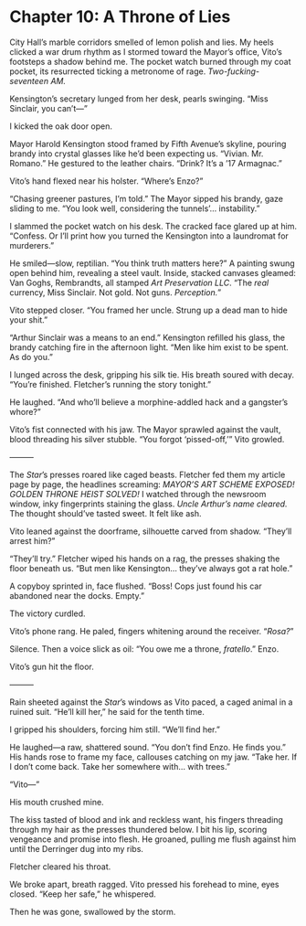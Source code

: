 # Chapter 10: A Throne of Lies  

City Hall’s marble corridors smelled of lemon polish and lies. My heels clicked a war drum rhythm as I stormed toward the Mayor’s office, Vito’s footsteps a shadow behind me. The pocket watch burned through my coat pocket, its resurrected ticking a metronome of rage. *Two-fucking-seventeen AM.*  

Kensington’s secretary lunged from her desk, pearls swinging. “Miss Sinclair, you can’t—”  

I kicked the oak door open.  

Mayor Harold Kensington stood framed by Fifth Avenue’s skyline, pouring brandy into crystal glasses like he’d been expecting us. “Vivian. Mr. Romano.” He gestured to the leather chairs. “Drink? It’s a ’17 Armagnac.”  

Vito’s hand flexed near his holster. “Where’s Enzo?”  

“Chasing greener pastures, I’m told.” The Mayor sipped his brandy, gaze sliding to me. “You look well, considering the tunnels’… instability.”  

I slammed the pocket watch on his desk. The cracked face glared up at him. “Confess. Or I’ll print how you turned the Kensington into a laundromat for murderers.”  

He smiled—slow, reptilian. “You think truth matters here?” A painting swung open behind him, revealing a steel vault. Inside, stacked canvases gleamed: Van Goghs, Rembrandts, all stamped *Art Preservation LLC*. “The *real* currency, Miss Sinclair. Not gold. Not guns. *Perception.*”  

Vito stepped closer. “You framed her uncle. Strung up a dead man to hide your shit.”  

“Arthur Sinclair was a means to an end.” Kensington refilled his glass, the brandy catching fire in the afternoon light. “Men like him exist to be spent. As do you.”  

I lunged across the desk, gripping his silk tie. His breath soured with decay. “You’re finished. Fletcher’s running the story tonight.”  

He laughed. “And who’ll believe a morphine-addled hack and a gangster’s whore?”  

Vito’s fist connected with his jaw. The Mayor sprawled against the vault, blood threading his silver stubble. “You forgot ‘pissed-off,’” Vito growled.  

———  

The *Star*’s presses roared like caged beasts. Fletcher fed them my article page by page, the headlines screaming: *MAYOR’S ART SCHEME EXPOSED!* *GOLDEN THRONE HEIST SOLVED!* I watched through the newsroom window, inky fingerprints staining the glass. *Uncle Arthur’s name cleared.* The thought should’ve tasted sweet. It felt like ash.  

Vito leaned against the doorframe, silhouette carved from shadow. “They’ll arrest him?”  

“They’ll try.” Fletcher wiped his hands on a rag, the presses shaking the floor beneath us. “But men like Kensington… they’ve always got a rat hole.”  

A copyboy sprinted in, face flushed. “Boss! Cops just found his car abandoned near the docks. Empty.”  

The victory curdled.  

Vito’s phone rang. He paled, fingers whitening around the receiver. “*Rosa?*”  

Silence. Then a voice slick as oil: “You owe me a throne, *fratello*.” Enzo.  

Vito’s gun hit the floor.  

———  

Rain sheeted against the *Star*’s windows as Vito paced, a caged animal in a ruined suit. “He’ll kill her,” he said for the tenth time.  

I gripped his shoulders, forcing him still. “We’ll find her.”  

He laughed—a raw, shattered sound. “You don’t find Enzo. He finds you.” His hands rose to frame my face, callouses catching on my jaw. “Take her. If I don’t come back. Take her somewhere with… with trees.”  

“Vito—”  

His mouth crushed mine.  

The kiss tasted of blood and ink and reckless want, his fingers threading through my hair as the presses thundered below. I bit his lip, scoring vengeance and promise into flesh. He groaned, pulling me flush against him until the Derringer dug into my ribs.  

Fletcher cleared his throat.  

We broke apart, breath ragged. Vito pressed his forehead to mine, eyes closed. “Keep her safe,” he whispered.  

Then he was gone, swallowed by the storm.